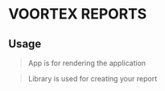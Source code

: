 # VOORTEX REPORTS

## Usage

> App is for rendering the application

> Library is used for creating your report
